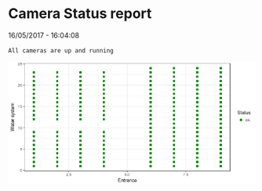 Camera Status report
================
16/05/2017 - 16:04:08

    All cameras are up and running

![](camreport_files/figure-markdown_github/unnamed-chunk-2-1.png)
